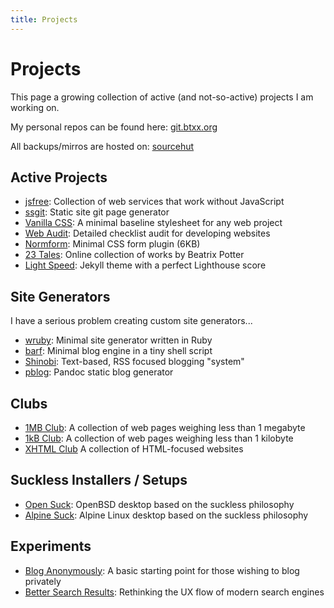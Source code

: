 ```yaml
---
title: Projects
---
```


# Projects

This page a growing collection of active (and not-so-active) projects I am working on.

My personal repos can be found here: [git.btxx.org](https://git.btxx.org)

All backups/mirros are hosted on: [sourcehut](https://git.sr.ht/~bt/)

## Active Projects

* [jsfree](https://jsfree.org): Collection of web services that work without JavaScript
* [ssgit](https://git.btxx.org/ssgit): Static site git page generator
* [Vanilla CSS](https://vanillacss.com): A minimal baseline stylesheet for any web project
* [Web Audit](https://audit.btxx.org): Detailed checklist audit for developing websites
* [Normform](https://normform.btxx.org): Minimal CSS form plugin (6KB)
* [23 Tales](https://23tales.netlify.app): Online collection of works by Beatrix Potter
* [Light Speed](https://git.btxx.org/lightspeed): Jekyll theme with a perfect Lighthouse score

## Site Generators

I have a serious problem creating custom site generators...

* [wruby](https://wruby.btxx.org): Minimal site generator written in Ruby
* [barf](https://barf.btxx.org): Minimal blog engine in a tiny shell script
* [Shinobi](https://git.btxx.org/shinobi): Text-based, RSS focused blogging "system"
* [pblog](https://git.btxx.org/pblog): Pandoc static blog generator

## Clubs

* [1MB Club](https://1mb.club): A collection of web pages weighing less than 1 megabyte
* [1kB Club](https://1kb.club): A collection of web pages weighing less than 1 kilobyte
* [XHTML Club](https://xhtml.club) A collection of HTML-focused websites

## Suckless Installers / Setups

* [Open Suck](https://git.btxx.org/open-suck/): OpenBSD desktop based on the suckless philosophy
* [Alpine Suck](https://git.btxx.org/alpine-suck): Alpine Linux desktop based on the suckless philosophy

## Experiments

* [Blog Anonymously](https://anon.btxx.org): A basic starting point for those wishing to blog privately
* [Better Search Results](https://search.btxx.org): Rethinking the UX flow of modern search engines
